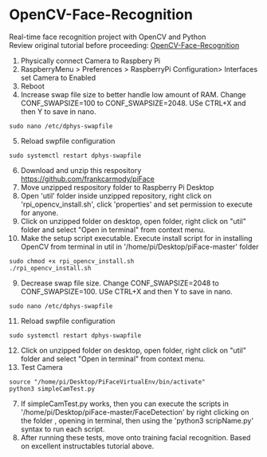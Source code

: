 # OpenCV-Face-Recognition
Real-time face recognition project with OpenCV and Python<br>Review original tutorial before proceeding: [OpenCV-Face-Recognition](https://www.instructables.com/Real-time-Face-Recognition-an-End-to-end-Project/)



1. Physically connect Camera to Raspbery Pi
2. RaspberryMenu > Preferences > RaspberryPi Configuration> Interfaces set Camera to Enabled
3. Reboot
4. Increase swap file size to better handle low amount of  RAM. Change CONF_SWAPSIZE=100 to CONF_SWAPSIZE=2048. USe CTRL+X and then Y to save in nano.
``` 
sudo nano /etc/dphys-swapfile
```
5. Reload swpfile configuration
```
sudo systemctl restart dphys-swapfile
```
6. Download and unzip this respository https://github.com/frankcarmody/piFace
7. Move unzipped respository folder to Raspberry Pi Desktop
8. Open 'util' folder inside unzipped repository, right click on 'rpi_opencv_install.sh', click 'properties' and set permission to execute for anyone.
9. Click on unzipped folder on desktop, open folder, right click on "util" folder and select "Open in terminal" from context menu.
10. Make the setup script executable. Execute install script for in installing OpenCV from terminal in util in '/home/pi/Desktop/piFace-master' folder
```
sudo chmod +x rpi_opencv_install.sh
./rpi_opencv_install.sh
```
9. Decrease swap file size. Change CONF_SWAPSIZE=2048 to CONF_SWAPSIZE=100. USe CTRL+X and then Y to save in nano.
``` 
sudo nano /etc/dphys-swapfile
```
11.  Reload swpfile configuration
```
sudo systemctl restart dphys-swapfile
```
12. Click on unzipped folder on desktop, open folder, right click on "util" folder and select "Open in terminal" from context menu.
13. Test Camera
```
source "/home/pi/Desktop/PiFaceVirtualEnv/bin/activate"
python3 simpleCamTest.py
```
7. If simpleCamTest.py works, then you can execute the scripts in '/home/pi/Desktop/piFace-master/FaceDetection' by right clicking on the folder , opening in terminal, then using the 'python3 scripName.py' syntax to run each script.
8. After running these tests, move onto training facial recognition. Based on excellent instructables tutorial above.
